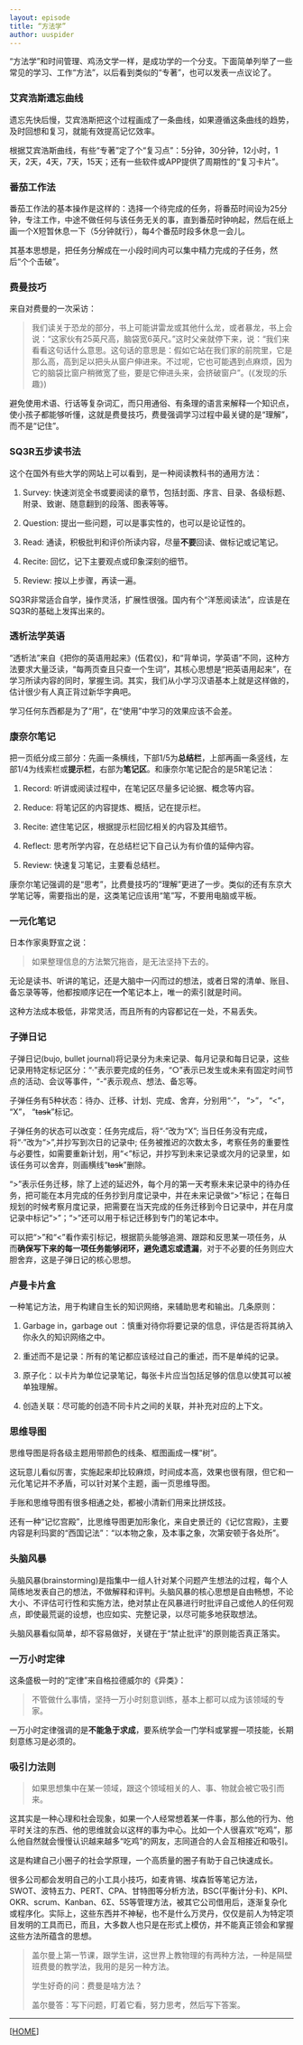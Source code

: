 ```yaml
---
layout: episode
title: “方法学”
author: uuspider
---
```

“方法学”和时间管理、鸡汤文学一样，是成功学的一个分支。下面简单列举了一些常见的学习、工作“方法”，以后看到类似的“专著”，也可以发表一点议论了。

### 艾宾浩斯遗忘曲线

遗忘先快后慢，艾宾浩斯把这个过程画成了一条曲线，如果遵循这条曲线的趋势，及时回想和复习，就能有效提高记忆效率。

根据艾宾浩斯曲线，有些“专著”定了个“复习点”：5分钟，30分钟，12小时，1天，2天，4天，7天，15天；还有一些软件或APP提供了周期性的“复习卡片”。

### 番茄工作法

番茄工作法的基本操作是这样的：选择一个待完成的任务，将番茄时间设为25分钟，专注工作，中途不做任何与该任务无关的事，直到番茄时钟响起，然后在纸上画一个X短暂休息一下（5分钟就行），每4个番茄时段多休息一会儿。

其基本思想是，把任务分解成在一小段时间内可以集中精力完成的子任务，然后“个个击破”。

### 费曼技巧

来自对费曼的一次采访：

>我们读关于恐龙的部分，书上可能讲雷龙或其他什么龙，或者暴龙，书上会说：“这家伙有25英尺高，脑袋宽6英尺。”这时父亲就停下来，说：“我们来看看这句话什么意思。这句话的意思是：假如它站在我们家的前院里，它是那么高，高到足以把头从窗户伸进来。不过呢，它也可能遇到点麻烦，因为它的脑袋比窗户稍微宽了些，要是它伸进头来，会挤破窗户”。(《发现的乐趣》)

避免使用术语、行话等复杂词汇，而只用通俗、有条理的语言来解释一个知识点，使小孩子都能够听懂，这就是费曼技巧，费曼强调学习过程中最关键的是“理解”，而不是“记住”。

### SQ3R五步读书法

这个在国外有些大学的网站上可以看到，是一种阅读教科书的通用方法：

1. Survey: 快速浏览全书或要阅读的章节，包括封面、序言、目录、各级标题、附录、致谢、随意翻到的段落、图表等等。

2. Question: 提出一些问题，可以是事实性的，也可以是论证性的。

3. Read: 通读，积极批判和评价所读内容，尽量**不要**回读、做标记或记笔记。

4. Recite: 回忆，记下主要观点或印象深刻的细节。

5. Review: 按以上步骤，再读一遍。

SQ3R非常适合自学，操作灵活，扩展性很强。国内有个“洋葱阅读法”，应该是在SQ3R的基础上发挥出来的。

### 透析法学英语

“透析法”来自《把你的英语用起来》(伍君仪)，和“背单词，学英语”不同，这种方法要求大量泛读，“每两页查且只查一个生词”，其核心思想是“把英语用起来”，在学习所读内容的同时，掌握生词。其实，我们从小学习汉语基本上就是这样做的，估计很少有人真正背过新华字典吧。

学习任何东西都是为了“用”，在“使用”中学习的效果应该不会差。

### 康奈尔笔记

把一页纸分成三部分：先画一条横线，下部1/5为**总结栏**，上部再画一条竖线，左部1/4为线索栏或**提示栏**，右部为**笔记区**。和康奈尔笔记配合的是5R笔记法：

1. Record: 听讲或阅读过程中，在笔记区尽量多记论据、概念等内容。

2. Reduce: 将笔记区的内容提炼、概括，记在提示栏。

3. Recite: 遮住笔记区，根据提示栏回忆相关的内容及其细节。

4. Reflect: 思考所学内容，在总结栏记下自己认为有价值的延伸内容。

5. Review: 快速复习笔记，主要看总结栏。

康奈尔笔记强调的是“思考”，比费曼技巧的“理解”更进了一步。类似的还有东京大学笔记等，需要指出的是，这类笔记应该用“笔”写，不要用电脑或平板。

### 一元化笔记

日本作家奥野宣之说：

>如果整理信息的方法繁冗拖沓，是无法坚持下去的。

无论是读书、听讲的笔记，还是大脑中一闪而过的想法，或者日常的清单、账目、备忘录等等，他都按顺序记在**一个**笔记本上，唯一的索引就是时间。

这种方法成本极低，非常灵活，而且所有的内容都记在一处，不易丢失。

### 子弹日记

子弹日记(bujo, bullet journal)将记录分为未来记录、每月记录和每日记录，这些记录用特定标记区分：“·”表示要完成的任务，“○”表示已发生或未来有固定时间节点的活动、会议等事件，“-”表示观点、想法、备忘等。

子弹任务有5种状态：待办、迁移、计划、完成、舍弃，分别用“·”， “>”， “<”， “X”， “~~task~~”标记。

子弹任务的状态可以改变：任务完成后，将“·”改为“X”; 当日任务没有完成，将“·”改为“>”,并抄写到次日的记录中; 任务被推迟的次数太多，考察任务的重要性与必要性，如需要重新计划，用“<”标记，并抄写到未来记录或次月的记录里，如该任务可以舍弃，则画横线“~~task~~”删除。

“>”表示任务迁移，除了上述的延迟外，每个月的第一天考察未来记录中的待办任务，把可能在本月完成的任务抄到月度记录中，并在未来记录做“>”标记；在每日规划的时候考察月度记录，把需要在当天完成的任务迁移到今日记录中，并在月度记录中标记“>”；“>”还可以用于标记迁移到专门的笔记本中。

可以把“>”和“<”看作索引标记，根据箭头能够追溯、跟踪和反思某一项任务，从而**确保写下来的每一项任务能够闭环，避免遗忘或遗漏**，对于不必要的任务则应大胆舍弃，这是子弹日记的核心思想。

### 卢曼卡片盒

一种笔记方法，用于构建自生长的知识网络，来辅助思考和输出。几条原则：

1. Garbage in，garbage out ：慎重对待你将要记录的信息，评估是否将其纳入你永久的知识网络之中。

2. 重述而不是记录：所有的笔记都应该经过自己的重述，而不是单纯的记录。

3. 原子化：以卡片为单位记录笔记，每张卡片应当包括足够的信息以使其可以被单独理解。

4. 创造关联：尽可能的创造不同卡片之间的关联，并补充对应的上下文。

### 思维导图

思维导图是将各级主题用带颜色的线条、框图画成一棵“树”。

这玩意儿看似厉害，实施起来却比较麻烦，时间成本高，效果也很有限，但它和一元化笔记并不矛盾，可以针对某个主题，画一页思维导图。

手账和思维导图有很多相通之处，都被小清新们用来比拼炫技。

还有一种“记忆宫殿”，比思维导图更加形象化，来自史景迁的《记忆宫殿》，主要内容是利玛窦的“西国记法”：“以本物之象，及本事之象，次第安顿于各处所”。

### 头脑风暴

头脑风暴(brainstorming)是指集中一组人针对某个问题产生想法的过程，每个人简练地发表自己的想法，不做解释和评判。头脑风暴的核心思想是自由畅想，不论大小、不评估可行性和实施方法，绝对禁止在风暴进行时批评自己或他人的任何观点，即使最荒诞的设想，也应如实、完整记录，以尽可能多地获取想法。

头脑风暴看似简单，却不容易做好，关键在于“禁止批评”的原则能否真正落实。

### 一万小时定律

这条盛极一时的“定律”来自格拉德威尔的《异类》：

>不管做什么事情，坚持一万小时刻意训练，基本上都可以成为该领域的专家。

一万小时定律强调的是**不能急于求成**，要系统学会一门学科或掌握一项技能，长期刻意练习是必须的。

### 吸引力法则

>如果思想集中在某一领域，跟这个领域相关的人、事、物就会被它吸引而来。

这其实是一种心理和社会现象，如果一个人经常想着某一件事，那么他的行为、他平时关注的东西、他的思维就会以这样的事为中心。比如一个人很喜欢“吃鸡”，那么他自然就会慢慢认识越来越多“吃鸡”的网友，志同道合的人会互相接近和吸引。

这是构建自己小圈子的社会学原理，一个高质量的圈子有助于自己快速成长。

很多公司都会发明自己的小工具小技巧，如麦肯锡、埃森哲等笔记方法，SWOT、波特五力、PERT、CPA、甘特图等分析方法，BSC(平衡计分卡)、KPI、OKR、scrum、Kanban、6Σ、5S等管理方法，被其它公司借用后，逐渐复杂化或程序化。实际上，这些东西并不神秘，也不是什么万灵丹，仅仅是前人为特定项目发明的工具而已，而且，大多数人也只是在形式上模仿，并不能真正领会和掌握这些方法所蕴含的思想。

>盖尔曼上第一节课，跟学生讲，这世界上教物理的有两种方法，一种是隔壁班费曼的教学法，我用的是另一种方法。
>
>学生好奇的问：费曼是啥方法？
>
>盖尔曼答：写下问题，盯着它看，努力思考，然后写下答案。

***

[[HOME][episode]]

[episode]:http://about.uuspider.com/2019/06/02/episodeindex.html
